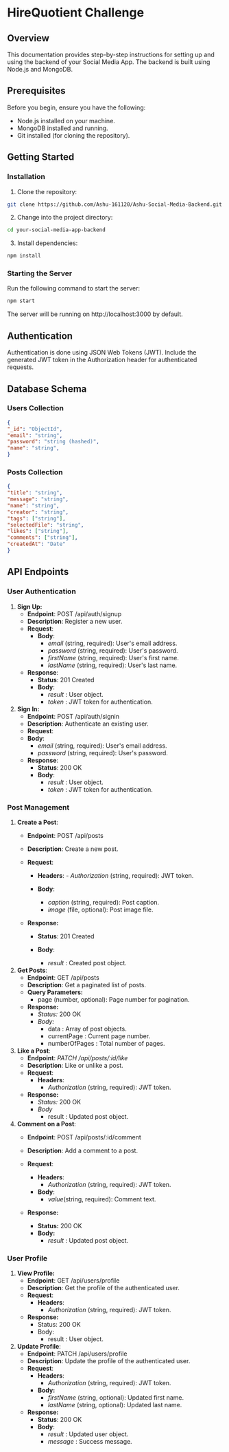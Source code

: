 # HireQuotient Challenge

## Overview

This documentation provides step-by-step instructions for setting up and using the
backend of your Social Media App. The backend is built using Node.js and MongoDB.


## Prerequisites

Before you begin, ensure you have the following:
- Node.js installed on your machine.
- MongoDB installed and running.
- Git installed (for cloning the repository).

## Getting Started

### Installation

1. Clone the repository:
```bash
git clone https://github.com/Ashu-161120/Ashu-Social-Media-Backend.git
```
2. Change into the project directory:
```bash
cd your-social-media-app-backend
```
3. Install dependencies:
```bash
npm install
```
### Starting the Server
Run the following command to start the server:
```bash
npm start
```
The server will be running on http://localhost:3000 by default.

## Authentication

Authentication is done using JSON Web Tokens (JWT).
Include the generated JWT token in the Authorization header for authenticated
requests.

## Database Schema

### Users Collection
```JSON
{
"_id": "ObjectId",
"email": "string",
"password": "string (hashed)",
"name": "string",
}
```

### Posts Collection
```JSON
{
"title": "string",
"message": "string",
"name": "string",
"creator": "string",
"tags": ["string"],
"selectedFile": "string",
"likes": ["string"],
"comments": ["string"],
"createdAt": "Date"
}
```

## API Endpoints

### User Authentication
1. **Sign Up:**
    - **Endpoint**: POST /api/auth/signup
    - **Description**: Register a new user.
    - **Request**:
        - **Body**:
            - *email* (string, required): User's email address.
            - *password* (string, required): User's password.
            - *firstName* (string, required): User's first name.
            - *lastName* (string, required): User's last name.
    - **Response**:
        - **Status**: 201 Created
        - **Body**:
            - *result* : User object.
            - *token* : JWT token for authentication.
2. **Sign In:**
    - **Endpoint**: POST /api/auth/signin
    - **Description**: Authenticate an existing user.
    - **Request**:
    - **Body**:
        - *email* (string, required): User's email address.
        - *password* (string, required): User's password.
    - **Response**:
        - **Status**: 200 OK
        - **Body**:
            - *result* : User object.
            - *token* : JWT token for authentication.

### Post Management
1. **Create a Post**:
    - **Endpoint**: POST /api/posts
    - **Description**: Create a new post.
    - **Request**:
        - **Headers**:
                - *Authorization* (string, required): JWT token.
        - **Body**:

            -    *caption* (string, required): Post caption.
            -   *image* (file, optional): Post image file.

    - **Response:**
        - **Status**: 201 Created
       - **Body**:

            -    *result* : Created post object.
2. **Get Posts**:
    - **Endpoint**: GET /api/posts
    - **Description**: Get a paginated list of posts.
    - **Query Parameters:**
        -   page (number, optional): Page number for pagination.
    - **Response:**
        -   *Status:* 200 OK
        -   *Body:*
            - data : Array of post objects.
            - currentPage : Current page number.
            - numberOfPages : Total number of pages.
3. **Like a Post**:
    - **Endpoint**: *PATCH /api/posts/:id/like*
    - **Description**: Like or unlike a post.
    - **Request**:
        - **Headers**:
            - *Authorization* (string, required): JWT token.
    - **Response:**
        - *Status:* 200 OK
        - *Body*
            - result : Updated post object.
4. **Comment on a Post**:
    - **Endpoint**: POST /api/posts/:id/comment
    - **Description**: Add a comment to a post.
    - **Request**:
        - **Headers**:
            - *Authorization* (string, required): JWT token.
        - **Body**:
            - *value*(string, required): Comment text.
    - **Response:**

        - **Status:** 200 OK
        -  **Body:**
            - *result* : Updated post object.

### User Profile
1. **View Profile:**
    - **Endpoint**: GET /api/users/profile
    - **Description**: Get the profile of the authenticated user.
    - **Request**:
        - **Headers**:
            - *Authorization* (string, required): JWT token.
    - **Response:**
        - Status: 200 OK
        - Body:
            - result : User object.
2. **Update Profile**:
    - **Endpoint**: PATCH /api/users/profile
    - **Description**: Update the profile of the authenticated user.
    - **Request**:
        - **Headers**:
            - *Authorization* (string, required): JWT token.
        - **Body:**
            - *firstName* (string, optional): Updated first name.
            - *lastName* (string, optional): Updated last name.
    - **Response:**
        - **Status**: 200 OK
        - **Body**:
            - *result* : Updated user object.
            - *message* : Success message.